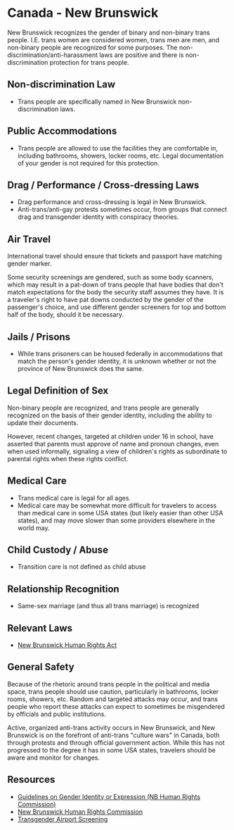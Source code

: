 # Canada - New Brunswick

New Brunswick recognizes the gender of binary and non-binary trans people.
I.E. trans women
are considered women, trans men are men, and non-binary people are
recognized for some purposes. The non-discrimination/anti-harassment laws
are positive and there is non-discrimination protection for trans people.

## Non-discrimination Law

 * Trans people are specifically named in New Brunswick non-discrimination laws.

## Public Accommodations

 * Trans people are allowed to use the facilities they are comfortable
   in, including bathrooms, showers, locker rooms, etc.  Legal
   documentation of your gender is not required for this protection.

## Drag / Performance / Cross-dressing Laws

 * Drag performance and cross-dressing is legal in New Brunswick.
 * Anti-trans/anti-gay protests sometimes occur, from groups that
   connect drag and transgender identity with conspiracy theories.

## Air Travel

International travel should ensure that tickets and passport have
matching gender marker.

Some security screenings are gendered, such as some body scanners, which
may result in a pat-down of trans people that have bodies that don't
match expectations for the body the security staff assumes they have. It
is a traveler's right to have pat downs conducted by the gender of the
passenger's choice, and use different gender screeners for top and
bottom half of the body, should it be necessary.

## Jails / Prisons

 * While trans prisoners can be housed federally in accommodations that
   match the person's gender identity, it is unknown whether or not the
   province of New Brunswick does the same.

## Legal Definition of Sex

Non-binary people are recognized, and trans people are generally
recognized on the basis of their gender identity, including the ability
to update their documents.

However, recent changes, targeted at children under 16 in school, have
asserted that parents must approve of name and pronoun changes, even
when used informally, signaling a view of children's rights as
subordinate to parental rights when these rights conflict.

## Medical Care

 * Trans medical care is legal for all ages.
 * Medical care may be somewhat more difficult for travelers to access
   than medical care in some USA states (but likely easier than other
   USA states), and may move slower than some providers elsewhere in the
   world may.

## Child Custody / Abuse

 * Transition care is not defined as child abuse

## Relationship Recognition

 * Same-sex marriage (and thus all trans marriage) is recognized

## Relevant Laws

 * [New Brunswick Human Rights
   Act](https://laws.gnb.ca/en/ShowPdf/cs/2011-c.171.pdf)

## General Safety

Because of the rhetoric around trans people in the political and media
space, trans people should use caution, particularly in bathrooms,
locker rooms, showers, etc.  Random and targeted attacks may occur, and
trans people who report these attacks can expect to sometimes be misgendered
by officials and public institutions.

Active, organized anti-trans activity occurs in New Brunswick, and New
Brunswick is on the forefront of anti-trans "culture wars" in Canada,
both through protests and through official government action.
While this has not progressed to the degree it has in some USA states,
travelers should be aware and monitor for changes.

## Resources

 * [Guidelines on Gender Identity or Expression (NB Human Rights
   Commission)](https://www2.gnb.ca/content/dam/gnb/Departments/hrc-cdp/PDF/Guideline-on-gender-identity-or-expression.pdf)
 * [New Brunswick Human Rights
   Commission](https://www2.gnb.ca/content/gnb/en/departments/nbhrc.html)
 * [Transgender Airport Screening](https://www.catsa-acsta.gc.ca/en/transgender-passengers)
